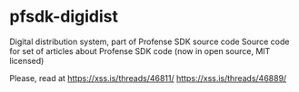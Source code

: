 # pfsdk-digidist
 Digital distribution system, part of Profense SDK source code
Source code for set of articles about Profense SDK code (now in open source, MIT licensed)

Please, read at https://xss.is/threads/46811/ https://xss.is/threads/46889/
